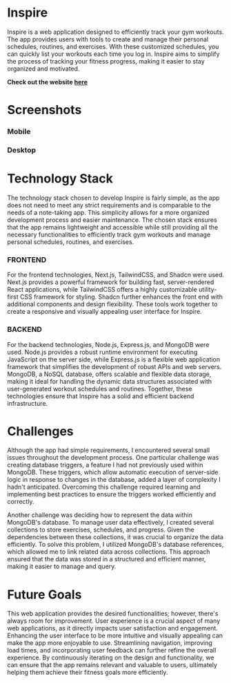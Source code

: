 # Inspire
Inspire is a web application designed to efficiently track your gym workouts. The app provides users with tools to create and manage their personal schedules, routines, and exercises. With these customized schedules, you can quickly list your workouts each time you log in. Inspire aims to simplify the process of tracking your fitness progress, making it easier to stay organized and motivated.

**Check out the website [here](https://fitness.abejith.dev/)**

# Screenshots

### Mobile

### Desktop

# Technology Stack

The technology stack chosen to develop Inspire is fairly simple, as the app does not need to meet any strict requirements and is comparable to the needs of a note-taking app. This simplicity allows for a more organized development process and easier maintenance. The chosen stack ensures that the app remains lightweight and accessible while still providing all the necessary functionalities to efficiently track gym workouts and manage personal schedules, routines, and exercises.

### FRONTEND

For the frontend technologies, Next.js, TailwindCSS, and Shadcn were used. Next.js provides a powerful framework for building fast, server-rendered React applications, while TailwindCSS offers a highly customizable utility-first CSS framework for styling. Shadcn further enhances the front end with additional components and design flexibility. These tools work together to create a responsive and visually appealing user interface for Inspire.

### BACKEND

For the backend technologies, Node.js, Express.js, and MongoDB were used. Node.js provides a robust runtime environment for executing JavaScript on the server side, while Express.js is a flexible web application framework that simplifies the development of robust APIs and web servers. MongoDB, a NoSQL database, offers scalable and flexible data storage, making it ideal for handling the dynamic data structures associated with user-generated workout schedules and routines. Together, these technologies ensure that Inspire has a solid and efficient backend infrastructure.

# Challenges


Although the app had simple requirements, I encountered several small issues throughout the development process. One particular challenge was creating database triggers, a feature I had not previously used within MongoDB. These triggers, which allow automatic execution of server-side logic in response to changes in the database, added a layer of complexity I hadn't anticipated. Overcoming this challenge required learning and implementing best practices to ensure the triggers worked efficiently and correctly.

Another challenge was deciding how to represent the data within MongoDB's database. To manage user data effectively, I created several collections to store exercises, schedules, and progress. Given the dependencies between these collections, it was crucial to organize the data efficiently. To solve this problem, I utilized MongoDB's database references, which allowed me to link related data across collections. This approach ensured that the data was stored in a structured and efficient manner, making it easier to manage and query.

# Future Goals


This web application provides the desired functionalities; however, there's always room for improvement. User experience is a crucial aspect of many web applications, as it directly impacts user satisfaction and engagement. Enhancing the user interface to be more intuitive and visually appealing can make the app more enjoyable to use. Streamlining navigation, improving load times, and incorporating user feedback can further refine the overall experience. By continuously iterating on the design and functionality, we can ensure that the app remains relevant and valuable to users, ultimately helping them achieve their fitness goals more efficiently.



